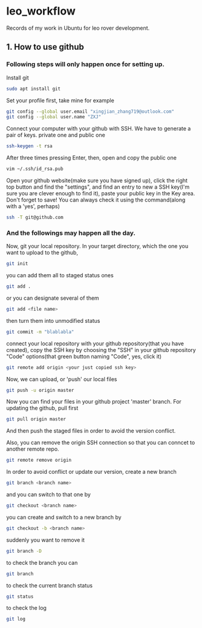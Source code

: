 # leo_workflow
Records of my work in Ubuntu for leo rover development.

## 1. How to use github
### Following steps will only happen once for setting up.
Install git
```bash
sudo apt install git
```
Set your profile first, take mine for example
```bash
git config --global user.email "xingjian_zhang719@outlook.com"
git config --global user.name "ZXJ"
```
Connect your computer with your github with SSH. We have to generate a pair of keys. private one and public one
```bash
ssh-keygen -t rsa
```
After three times pressing Enter, then, open and copy the public one
```bash
vim ~/.ssh/id_rsa.pub
```
Open your github website(make sure you have signed up), click the right top button and find the "settings", and find an entry to new a SSH key(I'm sure you are clever enough to find  it), paste your public key in the Key area. Don't forget to save! You can always check it using the command(along with a 'yes', perhaps)
```bash
ssh -T git@github.com
```

### And the followings may happen all the day.
Now, git your local repository. In your target directory, which the one you want to upload to the github,
```bash
git init
```
you can add them all to staged status ones
```bash
git add .
```
or you can designate several of them
```bash
git add <file name>
```
then turn them into unmodified status
```bash
git commit -m "blablabla"
```
connect your local repository with your github repository(that you have created), copy the SSH key by choosing the "SSH" in your github repository "Code" options(that green button naming "Code", yes, click it)
```bash
git remote add origin <your just copied ssh key>
```
Now, we can upload, or 'push' our local files
```bash
git push -u origin master
```
Now you can find your files in your github project 'master' branch.
For updating the github, pull first
```bash
git pull origin master
```
And then push the staged files in order to avoid the version conflict.

Also, you can remove the origin SSH connection so that you can conncet to another remote repo.
```bash
git remote remove origin
```
In order to avoid conflict or update our version, create a new branch
```bash
git branch <branch name>
```
and you can switch to that one by
```bash
git checkout <branch name>
```
you can create and switch to a new branch by
```bash
git checkout -b <branch name>
```

suddenly you want to remove it
```bash
git branch -D
```
to check the branch you can
```bash
git branch
```
to check the current branch status
```bash
git status
```
to check the log
```bash
git log
```
